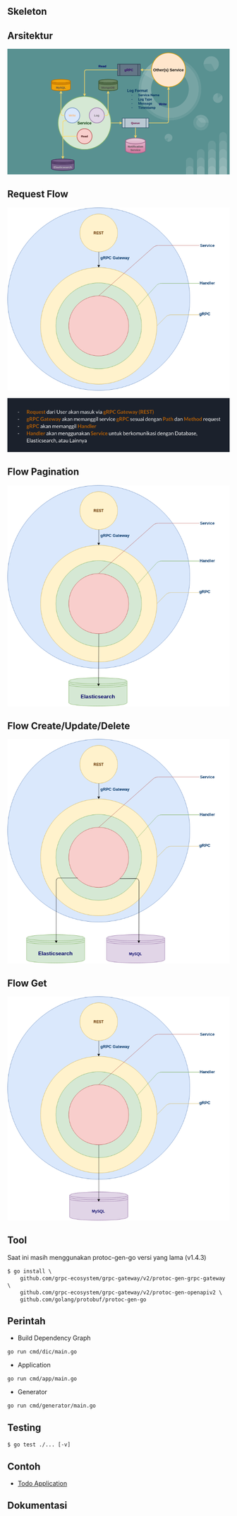 ## Skeleton

## Arsitektur

![Architecture](assets/imgs/architecture.png)

## Request Flow

![Request Flow](assets/imgs/flow.png)

![Request Explaination](assets/imgs/explain.png)

## Flow Pagination

![Pagination](assets/imgs/paginated.png)

## Flow Create/Update/Delete

![Create/Update/Delete](assets/imgs/create.png)

## Flow Get

![Get](assets/imgs/get.png)

## Tool

Saat ini masih menggunakan protoc-gen-go versi yang lama (v1.4.3)

```
$ go install \
    github.com/grpc-ecosystem/grpc-gateway/v2/protoc-gen-grpc-gateway \
    github.com/grpc-ecosystem/grpc-gateway/v2/protoc-gen-openapiv2 \
    github.com/golang/protobuf/protoc-gen-go
```

## Perintah

- Build Dependency Graph

```
go run cmd/dic/main.go
```

- Application

```
go run cmd/app/main.go
```

- Generator

```
go run cmd/generator/main.go
```

## Testing

```
$ go test ./... [-v]
```

## Contoh

- [Todo Application](https://github.com/crowdeco/skeleton-todo)

## Dokumentasi
